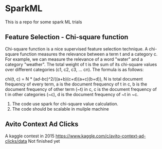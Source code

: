 # SparkML
This is a repo for some spark ML trials

## Feature Selection - Chi-square function
Chi-square function is a nice supervised feature selection technique. A chi-square function measures the relevance between a term t  and a category c. For example, we can measure the relevance of a word "water" and a category "weather". The total weight of t is the sum of its chi-square values over different categories (c1, c2, c3, ... cn). The formula is as follows:

chi(t, c) = N * (a*d-b*c)^2/((a+b)(c+d)(a+c)(b+d)),
N is total document frequency of every term,
a is the document frequency of t in c,
b is the document frequency of other term (~t) in c,
c is the document frequency of t in other categories (~c),
d is the document frequency of ~t in ~c.

1. The code use spark for chi-square value calculation.
2. The code should be scalable in muilple machine

## Avito Context Ad Clicks
A kaggle contest in 2015 
https://www.kaggle.com/c/avito-context-ad-clicks/data
Not finished yet